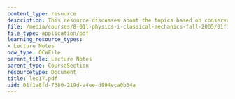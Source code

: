 ```yaml
---
content_type: resource
description: This resource discusses about the topics based on conservation of momentum.
file: /media/courses/8-01l-physics-i-classical-mechanics-fall-2005/01f1a8fd7380219da4eed894eca0b34a_lec17.pdf
file_type: application/pdf
learning_resource_types:
- Lecture Notes
ocw_type: OCWFile
parent_title: Lecture Notes
parent_type: CourseSection
resourcetype: Document
title: lec17.pdf
uid: 01f1a8fd-7380-219d-a4ee-d894eca0b34a
---
```

